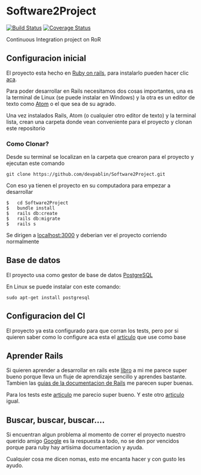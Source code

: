 # Software2Project
[![Build Status](https://travis-ci.org/devpablin/Software2Project.svg?branch=master)](https://travis-ci.org/devpablin/Software2Project)
[![Coverage Status](https://coveralls.io/repos/github/devpablin/Software2Project/badge.svg)](https://coveralls.io/github/devpablin/Software2Project)

Continuous Integration project on RoR 

## Configuracion inicial
El proyecto esta hecho en [Ruby on rails](https://rubyonrails.org/), para instalarlo pueden hacer clic [aca](http://installrails.com/steps/choose_os).

Para poder desarrollar en Rails necesitamos dos cosas importantes, una es la terminal de Linux (se puede instalar en Windows) y la otra es un editor de texto como [Atom](https://atom.io/) o el que sea de su agrado.

Una vez instalados Rails, Atom (o cualquier otro editor de texto) y la terminal lista, crean una carpeta donde vean conveniente para el proyecto y clonan este repositorio

### Como Clonar?

Desde su terminal se localizan en la carpeta que crearon para el proyecto y ejecutan este comando

```
git clone https://github.com/devpablin/Software2Project.git
```
Con eso ya tienen el proyecto en su computadora para empezar a desarrollar

````
$   cd Software2Project
$   bundle install
$   rails db:create
$   rails db:migrate
$   rails s
````

Se dirigen a [localhost:3000](localhost:3000) y deberian ver el proyecto corriendo normalmente

## Base de datos

El proyecto usa como gestor de base de datos [PostgreSQL](https://www.postgresql.org/)

En Linux se puede instalar con este comando:

```
sudo apt-get install postgresql
```

## Configuracion del CI

El proyecto ya esta configurado para que corran los tests, pero por si quieren saber como lo configure aca esta el [articulo](https://medium.com/craft-academy/getting-started-with-rails-tests-continuous-integration-deployment-7b5bfec905a5) que use como base

## Aprender Rails

Si quieren aprender a desarrollar en rails este [libro](https://www.railstutorial.org/book) a mi me parece super bueno porque lleva un fluje de aprendizaje sencillo y aprendes bastante.
Tambien las [guias de la documentacion de Rails](https://guides.rubyonrails.org/) me parecen super buenas.

Para los tests este [articulo](https://robots.thoughtbot.com/how-we-test-rails-applications) me parecio super bueno.
Y este otro [articulo](https://robots.thoughtbot.com/testing-from-the-outsidein) igual.

## Buscar, buscar, buscar....

Si encuentran algun problema al momento de correr el proyecto nuestro querido amigo [Google](https://google.com) es la respuesta a todo, no se den por vencidos porque para ruby hay artisima documentacion y ayuda.

Cualquier cosa me dicen nomas, esto me encanta hacer y con gusto les ayudo.
